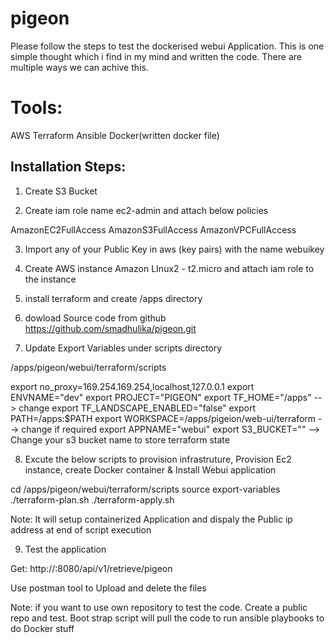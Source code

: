# pigeon

Please follow the steps to test the dockerised webui Application.
This is one simple thought which i find in my mind and written the code. There are multiple ways we can achive this.

Tools:
=====
AWS
Terraform
Ansible
Docker(written docker file)


Installation Steps:
-------------------

1) Create S3 Bucket

2) Create iam role name ec2-admin and attach below policies

 AmazonEC2FullAccess
 AmazonS3FullAccess
 AmazonVPCFullAccess

3) Import any of your Public Key in aws (key pairs) with the name webuikey

4) Create AWS instance Amazon LInux2 - t2.micro and attach iam role to the instance

5) install terraform and create /apps directory

6) dowload Source code from github 
https://github.com/smadhulika/pigeon.git

7)  Update Export Variables under scripts directory

/apps/pigeon/webui/terraform/scripts

export no_proxy=169.254.169.254,localhost,127.0.0.1
export ENVNAME="dev"
export PROJECT="PIGEON"
export TF_HOME="/apps"  --> change 
export TF_LANDSCAPE_ENABLED="false"
export PATH=/apps:$PATH
export WORKSPACE=/apps/pigeion/web-ui/terraform  --> change if required
export APPNAME="webui"
export S3_BUCKET="<s3bucketname>"   --> Change your s3 bucket name to store terraform state

8) Excute the below scripts to provision infrastruture, Provision Ec2 instance, create Docker container & Install Webui application

cd /apps/pigeon/webui/terraform/scripts
source export-variables
./terraform-plan.sh
./terraform-apply.sh

Note: It will setup containerized Application and dispaly the Public ip address at end of script execution


9) Test the application

Get:
http://<public IP >:8080/api/v1/retrieve/pigeon

Use postman tool to Upload and delete the files



Note: if you want to use own repository to test the code. Create a public repo and test. Boot strap script will pull the code to run ansible playbooks to do Docker stuff